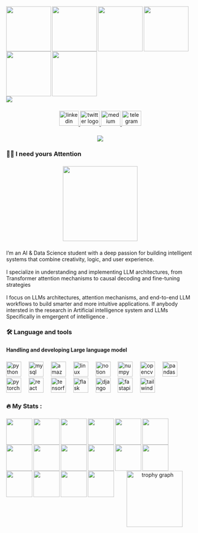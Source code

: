 <img align="left" height="10" src="https://media.giphy.com/media/AB2tJ2sKGJc1qMwBjx/giphy.gif"  />

###

<img align="left" height="120" src="https://media.giphy.com/media/AB2tJ2sKGJc1qMwBjx/giphy.gif"  />

###

<img align="left" height="120" src="https://media.giphy.com/media/inDXmAFK1SfoPJZ8gE/giphy.gif"  />

###

<img align="left" height="120" src="https://media0.giphy.com/media/v1.Y2lkPTc5MGI3NjExcG9leDFhNGZocWtlZmtjNm9jYTdkbjN2bXQyOWhnZnNvbDkydHM4ZSZlcD12MV9pbnRlcm5hbF9naWZfYnlfaWQmY3Q9Zw/d4He8F9bZx4ThhjkjV/giphy.gif"  />

###

<img align="left" height="120" src="https://media2.giphy.com/media/v1.Y2lkPTc5MGI3NjExMWY5NGV6MWp0b2x6eWVqa2Y0dmExMHZncDMyMDVhank3a3lnYzlpbCZlcD12MV9pbnRlcm5hbF9naWZfYnlfaWQmY3Q9Zw/uznAKa4IiuguBPOjcj/giphy.gif"  />

###

<img align="left" height="120" src="https://media0.giphy.com/media/v1.Y2lkPTc5MGI3NjExOWZxNWFjOHh0d3Jnc3dvYXowaW80em1qYmgxbTZyZXF5bnpjc3p1aSZlcD12MV9pbnRlcm5hbF9naWZfYnlfaWQmY3Q9Zw/DLLmMPrzP5965bYPdD/giphy.gif"  />

###

<img align="left" height="120" src="https://media2.giphy.com/media/v1.Y2lkPTc5MGI3NjExdnh3MDA5MTJ6YzNmeWZ3YTE1MGd4cDk3NGdlOXprM3hsb21laWVhciZlcD12MV9pbnRlcm5hbF9naWZfYnlfaWQmY3Q9Zw/H0xZHg3iPMIiko8wrN/giphy.gif"  />

###

<br clear="both">

<div>
  <img style="100%" src="https://capsule-render.vercel.app/api?type=blur&height=100&section=header&reversal=false&text=Vigneshwaran&fontSize=70&fontColor=FFFFFF&fontAlign=50&fontAlignY=50&stroke=-&animation=twinkling&desc=Let%20start%20Deep%20reseach&descSize=20&descAlign=51&descAlignY=90&textBg=false&color=random"  />
</div>

###

<div align="center">
  <a href="https://www.linkedin.com/in/vigneshwaran-p-613661264/" target="_blank">
    <img src="https://raw.githubusercontent.com/maurodesouza/profile-readme-generator/master/src/assets/icons/social/linkedin/default.svg" width="52" height="40" alt="linkedin logo"  />
  </a>
  <a href="https://x.com/Vigneshwaran2Ai" target="_blank">
    <img src="https://raw.githubusercontent.com/maurodesouza/profile-readme-generator/master/src/assets/icons/social/twitter/default.svg" width="52" height="40" alt="twitter logo"  />
  </a>
  <a href="https://medium.com/@vickythevgn" target="_blank">
    <img src="https://raw.githubusercontent.com/maurodesouza/profile-readme-generator/master/src/assets/icons/social/medium/default.svg" width="52" height="40" alt="medium logo"  />
  </a>
  <a href="https://t.me/+AfoQmnugMfM1NmNl" target="_blank">
    <img src="https://raw.githubusercontent.com/maurodesouza/profile-readme-generator/master/src/assets/icons/social/telegram/default.svg" width="52" height="40" alt="telegram logo"  />
  </a>
</div>

###

<div align="center">
  <img src="https://visitor-badge.laobi.icu/badge?page_id=Vigneshwaran.Vigneshwaran&"  />
</div>

###

<h3 align="left">👩‍💻  I need yours Attention</h3>

###

<div align="center">
  <img height="200" src="https://media1.giphy.com/media/v1.Y2lkPTc5MGI3NjExOXd2bXI2c2gwaWgzaTZwYzE1eHI1dmM1am43MmF5aW5tc3M4ZGVqYSZlcD12MV9pbnRlcm5hbF9naWZfYnlfaWQmY3Q9Zw/eUM7J1QoMoInO5gTDR/giphy.gif"  />
</div>

###

<p align="left">I’m an AI & Data Science student with a deep passion for building intelligent systems that combine creativity, logic, and user experience.<br><br>I specialize in understanding and implementing LLM architectures, from Transformer attention mechanisms to causal decoding and fine-tuning strategies <br><br>I focus on LLMs architectures, attention mechanisms, and end-to-end LLM workflows to build smarter and more intuitive applications. If anybody intersted in the research in Artificial intelligence system and LLMs Specifically in emgergent  of intelligence .</p>

###

<h3 align="left">🛠 Language and tools</h3>

###

<h4 align="left">Handling  and developing  Large language model</h4>

###

<div align="left">
  <img src="https://cdn.jsdelivr.net/gh/devicons/devicon/icons/python/python-original-wordmark.svg" height="40" alt="python logo"  />
  <img width="12" />
  <img src="https://cdn.simpleicons.org/mysql/4479A1" height="40" alt="mysql logo"  />
  <img width="12" />
  <img src="https://cdn.jsdelivr.net/gh/devicons/devicon/icons/amazonwebservices/amazonwebservices-line-wordmark.svg" height="40" alt="amazonwebservices logo"  />
  <img width="12" />
  <img src="https://cdn.jsdelivr.net/gh/devicons/devicon/icons/linux/linux-original.svg" height="40" alt="linux logo"  />
  <img width="12" />
  <img src="https://cdn.jsdelivr.net/gh/devicons/devicon/icons/notion/notion-original.svg" height="40" alt="notion logo"  />
  <img width="12" />
  <img src="https://cdn.jsdelivr.net/gh/devicons/devicon/icons/numpy/numpy-original.svg" height="40" alt="numpy logo"  />
  <img width="12" />
  <img src="https://cdn.jsdelivr.net/gh/devicons/devicon/icons/opencv/opencv-original.svg" height="40" alt="opencv logo"  />
  <img width="12" />
  <img src="https://cdn.jsdelivr.net/gh/devicons/devicon/icons/pandas/pandas-original.svg" height="40" alt="pandas logo"  />
  <img width="12" />
  <img src="https://cdn.jsdelivr.net/gh/devicons/devicon/icons/pytorch/pytorch-original.svg" height="40" alt="pytorch logo"  />
  <img width="12" />
  <img src="https://cdn.jsdelivr.net/gh/devicons/devicon/icons/react/react-original.svg" height="40" alt="react logo"  />
  <img width="12" />
  <img src="https://cdn.jsdelivr.net/gh/devicons/devicon/icons/tensorflow/tensorflow-original.svg" height="40" alt="tensorflow logo"  />
  <img width="12" />
  <img src="https://cdn.jsdelivr.net/gh/devicons/devicon/icons/flask/flask-original.svg" height="40" alt="flask logo"  />
  <img width="12" />
  <img src="https://cdn.jsdelivr.net/gh/devicons/devicon/icons/django/django-plain.svg" height="40" alt="django logo"  />
  <img width="12" />
  <img src="https://cdn.jsdelivr.net/gh/devicons/devicon/icons/fastapi/fastapi-original.svg" height="40" alt="fastapi logo"  />
  <img width="12" />
  <img src="https://cdn.jsdelivr.net/gh/devicons/devicon/icons/tailwindcss/tailwindcss-original-wordmark.svg" height="40" alt="tailwindcss logo"  />
</div>

###

<h3 align="left">🔥   My Stats :</h3>

###

<img align="left" height="70" src="https://media3.giphy.com/media/v1.Y2lkPTc5MGI3NjExams2NDZld3YwbHJ3MXJlODVkN3dydWdxY3AzcjZvbzJ3ZGN5ZDhkMyZlcD12MV9pbnRlcm5hbF9naWZfYnlfaWQmY3Q9Zw/2cPjL0aw7Zx6egt75W/giphy.gif"  />

###

<img align="left" height="70" src="https://media4.giphy.com/media/v1.Y2lkPTc5MGI3NjExMmhjbHJpYnJhOHY5ZjhyYjAyY21kdzNmNWxiOTB4NWEwaGdveTMzZiZlcD12MV9pbnRlcm5hbF9naWZfYnlfaWQmY3Q9Zw/f3AxgS3cJcDtqt39sn/giphy.gif"  />

###

<img align="left" height="70" src="https://media1.giphy.com/media/v1.Y2lkPTc5MGI3NjExY241NmZkYWE1dmlneDV3bDNkOGJ6dGNudmF6YmZpZnc5czlwNjJvbSZlcD12MV9pbnRlcm5hbF9naWZfYnlfaWQmY3Q9Zw/cEe1kOzp5vg8Xw92U1/giphy.gif"  />

###

<img align="left" height="70" src="https://media3.giphy.com/media/v1.Y2lkPTc5MGI3NjExeDcyeGVmcDIzb293ZGwyNmc5ZHF0cmFzMzFrM2w3bWNzMTBqYmlncSZlcD12MV9pbnRlcm5hbF9naWZfYnlfaWQmY3Q9Zw/ZcYONukAU7ihKtqJQI/giphy.gif"  />

###

<img align="left" height="70" src="https://media1.giphy.com/media/v1.Y2lkPTc5MGI3NjExYjVheDViMTJ5d3NobGVrb2trZ2M4djhkZWlubHhvMnZrdWdyYWF2OCZlcD12MV9pbnRlcm5hbF9naWZfYnlfaWQmY3Q9Zw/vF3jbCEGJPfNIAD28m/giphy.gif"  />

###

<img align="left" height="70" src="https://media3.giphy.com/media/v1.Y2lkPTc5MGI3NjExMXFzODdmNTlqYnYzMjh5bm43NnB3bmY0Y2JoY2k1bHZvNG5sbXh5OCZlcD12MV9pbnRlcm5hbF9naWZfYnlfaWQmY3Q9Zw/Fb5kkhQhUQW0lLnA5O/giphy.gif"  />

###

<img align="left" height="70" src="https://media0.giphy.com/media/v1.Y2lkPTc5MGI3NjExNzZyaW5tcHlxeTZjbjFpeW0xNmdmMDZ5MWR6YzBlazh1cTFibjVmNCZlcD12MV9pbnRlcm5hbF9naWZfYnlfaWQmY3Q9Zw/08wToMdpYVyQPUbJc1/giphy.gif"  />

###

<img align="left" height="70" src="https://media1.giphy.com/media/v1.Y2lkPTc5MGI3NjExYXExMmhwMXpjZjZjZG4wc3BzOWo3OHJpNWU2OG1ubXVkbXhxaWxwciZlcD12MV9pbnRlcm5hbF9naWZfYnlfaWQmY3Q9Zw/JR09s5kv1ApT6WM76V/giphy.gif"  />

###

<img align="left" height="70" src="https://media3.giphy.com/media/v1.Y2lkPTc5MGI3NjExNDBmcXV6c3V6aXV3MnRnazdpOXJva3R5ajh6MTZlYXBmcWJ0OXkzOSZlcD12MV9pbnRlcm5hbF9naWZfYnlfaWQmY3Q9Zw/w4kTuxzaW4agblFAY5/giphy.gif"  />

###

<img align="left" height="70" src="https://media3.giphy.com/media/v1.Y2lkPTc5MGI3NjExMjE2ejE4dnpnaWE4N2l4bnJkbjk4aHY2bm9xaGtiY252NmFmczVkbCZlcD12MV9pbnRlcm5hbF9naWZfYnlfaWQmY3Q9Zw/jKOhtkeMaECs0KjI3Y/giphy.gif"  />

###

<img align="left" height="70" src="https://media1.giphy.com/media/v1.Y2lkPTc5MGI3NjExYzdpbjByemxzbThidjc2bWI2czlsaWd5bDlrYzE4bmJ3MzF5dDhvaSZlcD12MV9pbnRlcm5hbF9naWZfYnlfaWQmY3Q9Zw/q3k1EhO0uIyyo96isd/giphy.gif"  />

###

<img align="left" height="70" src="https://media0.giphy.com/media/v1.Y2lkPTc5MGI3NjExMndsZDU0YTlsZ2ttdTVtY3Vxa2xweXVzc3pweXpneHBramQ0MWtmeSZlcD12MV9pbnRlcm5hbF9naWZfYnlfaWQmY3Q9Zw/EetutChFkoXfu9O1PN/giphy.gif"  />

###

<img align="left" height="70" src="https://media1.giphy.com/media/v1.Y2lkPTc5MGI3NjExeGw0bDJpcjRsOHB5cHBsdHFka3F5c292czVsMno4Yjg3cTB0dnc2aCZlcD12MV9pbnRlcm5hbF9naWZfYnlfaWQmY3Q9Zw/kUSbonI0s9QcARdUYo/giphy.gif"  />

###

<img align="left" height="70" src="https://media1.giphy.com/media/v1.Y2lkPTc5MGI3NjExbWVmMjhrOWtvYWV4YWVyMno1ZG44NWx6NHJtZXFvMGtoNXd4aTMyOSZlcD12MV9pbnRlcm5hbF9naWZfYnlfaWQmY3Q9Zw/Qij4dIN5wTxFMpQTnY/giphy.gif"  />

###

<img align="left" height="70" src="https://media3.giphy.com/media/v1.Y2lkPTc5MGI3NjExcmgxZ2N1OHdyYmFpZXBrcGg3ancxM2swdXgwbnB5b3VsMnVsZzg1dyZlcD12MV9pbnRlcm5hbF9naWZfYnlfaWQmY3Q9Zw/DG8hFpaeHX1pNDsjlC/giphy.gif"  />

###

<img align="left" height="70" src="https://media3.giphy.com/media/v1.Y2lkPTc5MGI3NjExbTJiYmFuNGZnZnByZzFxMDM0b3NuOWE2ZDRlODE3cG53ZjJnZzgzZCZlcD12MV9pbnRlcm5hbF9naWZfYnlfaWQmY3Q9Zw/YEbmDAdDpcoIImsZ8h/giphy.gif"  />

###

<div align="center">
  <img src="https://github-profile-trophy.vercel.app?username=Vigneshwaran&theme=dracula&column=-1&row=1&margin-w=8&margin-h=8&no-bg=false&no-frame=false&order=4" height="150" alt="trophy graph"  />
</div>

###
